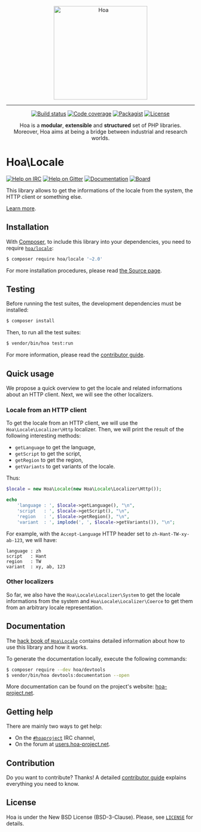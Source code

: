 <p align="center">
  <img src="https://static.hoa-project.net/Image/Hoa.svg" alt="Hoa" width="250px" />
</p>

---

<p align="center">
  <a href="https://travis-ci.org/hoaproject/Locale"><img src="https://img.shields.io/travis/hoaproject/Locale/master.svg" alt="Build status" /></a>
  <a href="https://coveralls.io/github/hoaproject/Locale?branch=master"><img src="https://img.shields.io/coveralls/hoaproject/Locale/master.svg" alt="Code coverage" /></a>
  <a href="https://packagist.org/packages/hoa/locale"><img src="https://img.shields.io/packagist/dt/hoa/locale.svg" alt="Packagist" /></a>
  <a href="https://hoa-project.net/LICENSE"><img src="https://img.shields.io/packagist/l/hoa/locale.svg" alt="License" /></a>
</p>
<p align="center">
  Hoa is a <strong>modular</strong>, <strong>extensible</strong> and
  <strong>structured</strong> set of PHP libraries.<br />
  Moreover, Hoa aims at being a bridge between industrial and research worlds.
</p>

# Hoa\Locale

[![Help on IRC](https://img.shields.io/badge/help-%23hoaproject-ff0066.svg)](https://webchat.freenode.net/?channels=#hoaproject)
[![Help on Gitter](https://img.shields.io/badge/help-gitter-ff0066.svg)](https://gitter.im/hoaproject/central)
[![Documentation](https://img.shields.io/badge/documentation-hack_book-ff0066.svg)](https://central.hoa-project.net/Documentation/Library/Locale)
[![Board](https://img.shields.io/badge/organisation-board-ff0066.svg)](https://waffle.io/hoaproject/locale)

This library allows to get the informations of the locale from the system, the
HTTP client or something else.

[Learn more](https://central.hoa-project.net/Documentation/Library/Locale).

## Installation

With [Composer](https://getcomposer.org/), to include this library into
your dependencies, you need to
require [`hoa/locale`](https://packagist.org/packages/hoa/locale):

```sh
$ composer require hoa/locale '~2.0'
```

For more installation procedures, please read [the Source
page](https://hoa-project.net/Source.html).

## Testing

Before running the test suites, the development dependencies must be installed:

```sh
$ composer install
```

Then, to run all the test suites:

```sh
$ vendor/bin/hoa test:run
```

For more information, please read the [contributor
guide](https://hoa-project.net/Literature/Contributor/Guide.html).

## Quick usage

We propose a quick overview to get the locale and related informations about an
HTTP client. Next, we will see the other localizers.

### Locale from an HTTP client

To get the locale from an HTTP client, we will use the
`Hoa\Locale\Localizer\Http` localizer. Then, we will print the result of the
following interesting methods:

  * `getLanguage` to get the language,
  * `getScript` to get the script,
  * `getRegion` to get the region,
  * `getVariants` to get variants of the locale.

Thus:

```php
$locale = new Hoa\Locale(new Hoa\Locale\Localizer\Http());

echo
    'language : ', $locale->getLanguage(), "\n",
    'script   : ', $locale->getScript(), "\n",
    'region   : ', $locale->getRegion(), "\n",
    'variant  : ', implode(', ', $locale->getVariants()), "\n";
```

For example, with the `Accept-Language` HTTP header set to
`zh-Hant-TW-xy-ab-123`, we will have:

```
language : zh
script   : Hant
region   : TW
variant  : xy, ab, 123
```

### Other localizers

So far, we also have the `Hoa\Locale\Localizer\System` to get the locale
informations from the system and `Hoa\Locale\Localizer\Coerce` to get them from
an arbitrary locale representation.

## Documentation

The
[hack book of `Hoa\Locale`](https://central.hoa-project.net/Documentation/Library/Locale)
contains detailed information about how to use this library and how it works.

To generate the documentation locally, execute the following commands:

```sh
$ composer require --dev hoa/devtools
$ vendor/bin/hoa devtools:documentation --open
```

More documentation can be found on the project's website:
[hoa-project.net](https://hoa-project.net/).

## Getting help

There are mainly two ways to get help:

  * On the [`#hoaproject`](https://webchat.freenode.net/?channels=#hoaproject)
    IRC channel,
  * On the forum at [users.hoa-project.net](https://users.hoa-project.net).

## Contribution

Do you want to contribute? Thanks! A detailed [contributor
guide](https://hoa-project.net/Literature/Contributor/Guide.html) explains
everything you need to know.

## License

Hoa is under the New BSD License (BSD-3-Clause). Please, see
[`LICENSE`](https://hoa-project.net/LICENSE) for details.
